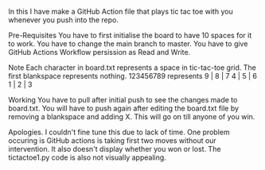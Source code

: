 In this I have make a GitHub Action file that plays tic tac toe with you whenever you push into the repo.

Pre-Requisites
You have to first initialise the board to have 10 spaces for it to work. You have to change the main branch to master. You have to give GitHub Actions Workflow persission as Read and Write.

Note
Each character in board.txt represents a space in tic-tac-toe grid. The first blankspace represents nothing.
 123456789 represents 9 | 8 | 7
                      4 | 5 | 6
                      1 | 2 | 3

Working
You have to pull after initial push to see the changes made to board.txt. You will have to push again after editing the board.txt file by removing a blankspace and adding X. This will go on till anyone of you win.

Apologies. I couldn't fine tune this due to lack of time. One problem occuring is GitHub actions is taking first two moves without our intervention. It also doesn't display whether you won or lost. The tictactoe1.py code is also not visually appealing.
